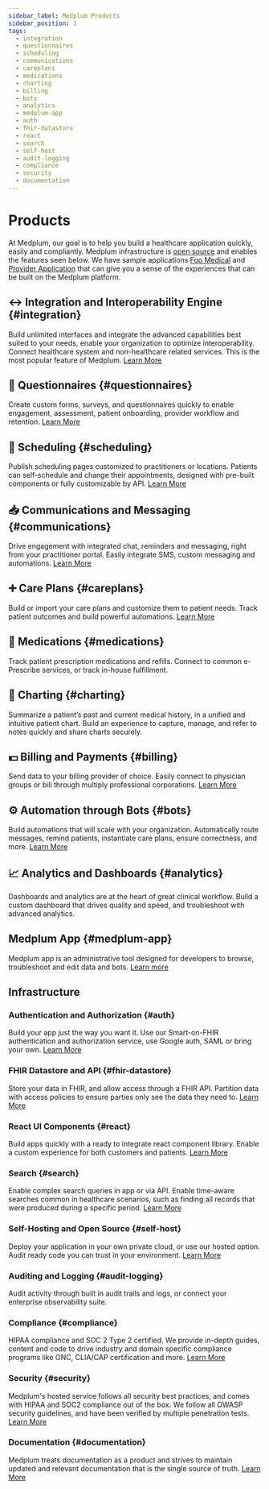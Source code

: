 ```yaml
---
sidebar_label: Medplum Products
sidebar_position: 1
tags:
  - integration
  - questionnaires
  - scheduling
  - communications
  - careplans
  - medications
  - charting
  - billing
  - bots
  - analytics
  - medplum-app
  - auth
  - fhir-datastore
  - react
  - search
  - self-host
  - audit-logging
  - compliance
  - security
  - documentation
---
```


# Products

At Medplum, our goal is to help you build a healthcare application quickly, easily and compliantly. Medplum infrastructure is [open source](https://github.com/medplum/medplum) and enables the features seen below. We have sample applications [Foo Medical](https://foomedical.com/) and [Provider Application](https://provider.foomedical.com/) that can give you a sense of the experiences that can be built on the Medplum platform.

## ↔ Integration and Interoperability Engine {#integration}

Build unlimited interfaces and integrate the advanced capabilities best suited to your needs, enable your organization to optimize interoperability. Connect healthcare system and non-healthcare related services. This is the most popular feature of Medplum. [Learn More](../products/integration)

## 📝 Questionnaires {#questionnaires}

Create custom forms, surveys, and questionnaires quickly to enable engagement, assessment, patient onboarding, provider workflow and retention. [Learn More](../products/questionnaires)

## 📆 Scheduling {#scheduling}

Publish scheduling pages customized to practitioners or locations. Patients can self-schedule and change their appointments, designed with pre-built components or fully customizable by API. [Learn More](../products/scheduling)

## 📥 Communications and Messaging {#communications}

Drive engagement with integrated chat, reminders and messaging, right from your practitioner portal. Easily integrate SMS, custom messaging and automations. [Learn More](../products/communications)

## ➕ Care Plans {#careplans}

Build or import your care plans and customize them to patient needs. Track patient outcomes and build powerful automations. [Learn More](../products/careplans)

## 💊 Medications {#medications}

Track patient prescription medications and refills. Connect to common e-Prescribe services, or track in-house fulfillment.

## 📔 Charting {#charting}

Summarize a patient’s past and current medical history, in a unified and intuitive patient chart. Build an experience to capture, manage, and refer to notes quickly and share charts securely.

## 💵 Billing and Payments {#billing}

Send data to your billing provider of choice. Easily connect to physician groups or bill through multiply professional corporations. [Learn More](../products/billing)

## ⚙️ Automation through Bots {#bots}

Build automations that will scale with your organization. Automatically route messages, remind patients, instantiate care plans, ensure correctness, and more. [Learn More](../products/bots)

## 📈 Analytics and Dashboards {#analytics}

Dashboards and analytics are at the heart of great clinical workflow. Build a custom dashboard that drives quality and speed, and troubleshoot with advanced analytics.

## Medplum App {#medplum-app}

Medplum app is an administrative tool designed for developers to browse, troubleshoot and edit data and bots. [Learn more](//docs/tutorials/app)

## Infrastructure

### Authentication and Authorization {#auth}

Build your app just the way you want it. Use our Smart-on-FHIR authentication and authorization service, use Google auth, SAML or bring your own. [Learn More](/docs/tutorials/authentication-and-security)

### FHIR Datastore and API {#fhir-datastore}

Store your data in FHIR, and allow access through a FHIR API. Partition data with access policies to ensure parties only see the data they need to. [Learn More](/docs/tutorials/api-basics)

### React UI Components {#react}

Build apps quickly with a ready to integrate react component library. Enable a custom experience for both customers and patients. [Learn More](/docs/tutorials/ui-components)

### Search {#search}

Enable complex search queries in app or via API. Enable time-aware searches common in healthcare scenarios, such as finding all records that were produced during a specific period. [Learn More](/docs/tutorials/api-basics/basic-fhir-search)

### Self-Hosting and Open Source {#self-host}

Deploy your application in your own private cloud, or use our hosted option. Audit ready code you can trust in your environment. [Learn More](/docs/tutorials/self-hosting)

### Auditing and Logging {#audit-logging}

Audit activity through built in audit trails and logs, or connect your enterprise observability suite.

### Compliance {#compliance}

HIPAA compliance and SOC 2 Type 2 certified. We provide in-depth guides, content and code to drive industry and domain specific compliance programs like ONC, CLIA/CAP certification and more. [Learn More](/docs/compliance)

### Security {#security}

Medplum's hosted service follows all security best practices, and comes with HIPAA and SOC2 compliance out of the box. We follow all OWASP security guidelines, and have been verified by multiple penetration tests. [Learn More](/security)

### Documentation {#documentation}

Medplum treats documentation as a product and strives to maintain updated and relevant documentation that is the single source of truth. [Learn More](/docs)
